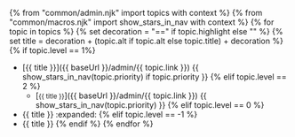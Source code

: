 {% from "common/admin.njk" import topics with context %}
{% from "common/macros.njk" import  show_stars_in_nav with context %}
<site-nav>
{% for topic in topics %}
{% set decoration = "==" if topic.highlight else "" %}
{% set title = decoration + (topic.alt if topic.alt else topic.title) + decoration %}
{% if topic.level == 1%}
* [{{ title }}]({{ baseUrl }}/admin/{{ topic.link }}) {{ show_stars_in_nav(topic.priority) if topic.priority }}
{% elif topic.level == 2 %}
  * [<small>{{ title }}</small>]({{ baseUrl }}/admin/{{ topic.link }}) {{ show_stars_in_nav(topic.priority) }}
{% elif topic.level == 0 %}
* {{ title }} :expanded:
{% elif topic.level == -1 %}
* {{ title }}
{% endif %}
{% endfor %}
</site-nav>